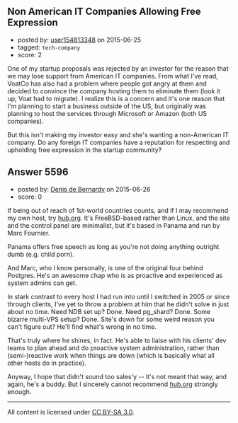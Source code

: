 ## Non American IT Companies Allowing Free Expression

- posted by: [user154813348](https://stackexchange.com/users/6527464/user154813348) on 2015-06-25
- tagged: `tech-company`
- score: 2

One of my startup proposals was rejected by an investor for the reason that we may lose support from American IT companies.  From what I've read, VoatCo has also had a problem where people got angry at them and decided to convince the company hosting them to eliminate them (look it up; Voat had to migrate).  I realize this is a concern and it's one reason that I'm planning to start a business outside of the US, but originally was planning to host the services through Microsoft or Amazon (both US companies).

But this isn't making my investor easy and she's wanting a non-American IT company.  Do any foreign IT companies have a reputation for respecting and upholding free expression in the startup community?


## Answer 5596

- posted by: [Denis de Bernardy](https://stackexchange.com/users/182468/denis-de-bernardy) on 2015-06-26
- score: 0

If being out of reach of 1st-world countries counts, and if I may recommend my own host, try [hub.org](http://hub.org). It's FreeBSD-based rather than Linux, and the site and the control panel are minimalist, but it's based in Panama and run by Marc Fournier.

Panama offers free speech as long as you're not doing anything outright dumb (e.g. child porn).

And Marc, who I know personally, is one of the original four behind Postgres. He's an awesome chap who is as proactive and experienced as system admins can get.

In stark contrast to every host I had run into until I switched in 2005 or since through clients, I've yet to throw a problem at him that he didn't solve in just about no time. Need NDB set up? Done. Need pg_shard? Done. Some bizarre multi-VPS setup? Done. Site's down for some weird reason you can't figure out? He'll find what's wrong in no time.

That's truly where he shines, in fact. He's able to liaise with his clients' dev teams to plan ahead and do proactive system administration, rather than (semi-)reactive work when things are down (which is basically what all other hosts do in practice).

Anyway, I hope that didn't sound too sales'y -- it's not meant that way, and again, he's a buddy. But I sincerely cannot recommend [hub.org](http://hub.org) strongly enough.



---

All content is licensed under [CC BY-SA 3.0](https://creativecommons.org/licenses/by-sa/3.0/).
